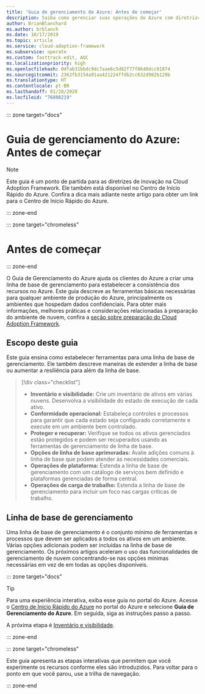 ```yaml
---
title: 'Guia de gerenciamento do Azure: Antes de começar'
description: Saiba como gerenciar suas operações do Azure com diretrizes passo a passo.
author: BrianBlanchard
ms.author: brblanch
ms.date: 10/17/2019
ms.topic: article
ms.service: cloud-adoption-framework
ms.subservice: operate
ms.custom: fasttrack-edit, AQC
ms.localizationpriority: high
ms.openlocfilehash: 0dfab31bbdc9dc7aae6c5d82f77f8640dcc01874
ms.sourcegitcommit: 2362fb3154a91aa421224ffdb2cc632d982b129b
ms.translationtype: HT
ms.contentlocale: pt-BR
ms.lasthandoff: 01/28/2020
ms.locfileid: "76808219"
---
```

::: zone target="docs"

# <a name="azure-management-guide-before-you-start"></a>Guia de gerenciamento do Azure: Antes de começar

> [!NOTE]
> Este guia é um ponto de partida para as diretrizes de inovação na Cloud Adoption Framework. Ele também está disponível no Centro de Início Rápido do Azure. Confira a dica mais adiante neste artigo para obter um link para o Centro de Início Rápido do Azure.

::: zone-end

::: zone target="chromeless"

# <a name="before-you-start"></a>Antes de começar

::: zone-end

O Guia de Gerenciamento do Azure ajuda os clientes do Azure a criar uma linha de base de gerenciamento para estabelecer a consistência dos recursos no Azure. Este guia descreve as ferramentas básicas necessárias para qualquer ambiente de produção do Azure, principalmente os ambientes que hospedam dados confidenciais. Para obter mais informações, melhores práticas e considerações relacionadas à preparação do ambiente de nuvem, confira a [seção sobre preparação do Cloud Adoption Framework](../index.md).

## <a name="scope-of-this-guide"></a>Escopo deste guia

Este guia ensina como estabelecer ferramentas para uma linha de base de gerenciamento. Ele também descreve maneiras de estender a linha de base ou aumentar a resiliência para além da linha de base.

> [!div class="checklist"]
>
> - **Inventário e visibilidade:** Crie um inventário de ativos em várias nuvens. Desenvolva a visibilidade do estado de execução de cada ativo.
> - **Conformidade operacional:** Estabeleça controles e processos para garantir que cada estado seja configurado corretamente e execute em um ambiente bem controlado.
> - **Proteger e recuperar:** Verifique se todos os ativos gerenciados estão protegidos e podem ser recuperados usando as ferramentas de gerenciamento de linha de base.
> - **Opções de linha de base aprimoradas:** Avalie adições comuns à linha de base que podem atender às necessidades comerciais.
> - **Operações de plataforma:** Estenda a linha de base de gerenciamento com um catálogo de serviços bem definido e plataformas gerenciadas de forma central.
> - **Operações de carga de trabalho:** Estenda a linha de base de gerenciamento para incluir um foco nas cargas críticas de trabalho.

## <a name="management-baseline"></a>Linha de base de gerenciamento

Uma linha de base de gerenciamento é o conjunto mínimo de ferramentas e processos que devem ser aplicados a todos os ativos em um ambiente. Várias opções adicionais podem ser incluídas na linha de base de gerenciamento. Os próximos artigos aceleram o uso das funcionalidades de gerenciamento de nuvem concentrando-se nas opções mínimas necessárias em vez de em todas as opções disponíveis.

::: zone target="docs"

> [!TIP]
> Para uma experiência interativa, exiba esse guia no portal do Azure. Acesse o [Centro de Início Rápido do Azure](https://portal.azure.com/?feature.quickstart=true#blade/Microsoft_Azure_Resources/QuickstartCenterBlade) no portal do Azure e selecione **Guia de Gerenciamento do Azure**. Em seguida, siga as instruções passo a passo.

A próxima etapa é [Inventário e visibilidade](./inventory.md).

::: zone-end

::: zone target="chromeless"

Este guia apresenta as etapas interativas que permitem que você experimente os recursos conforme eles são introduzidos. Para voltar para o ponto em que você parou, use a trilha de navegação.

::: zone-end
